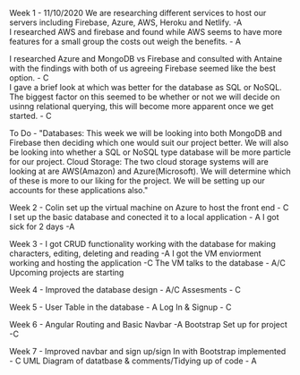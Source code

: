 Week 1 - 11/10/2020
We are researching different services to host our servers including Firebase, Azure, AWS, Heroku and Netlify. -A  
I researched AWS and firebase and found while AWS seems to have more features for a small group the costs out weigh the benefits. - A  

I researched Azure and MongoDB vs Firebase and consulted with Antaine with the findings with both of us agreeing Firebase seemed like the best option. - C  
I gave a brief look at which was better for the database as SQL or NoSQL.  The biggest factor on this seemed to be whether or not we will decide on usinng relational querying, this will become more apparent once we get started. - C 

To Do - "Databases:
This week we will be looking into both MongoDB and Firebase then deciding which one would suit our project better.
We will also be looking into whether a SQL or NoSQL type database will be more particle for our project.
Cloud Storage:
The two cloud storage systems will are looking at are AWS(Amazon) and Azure(Microsoft).  We will determine which of these is more to our liking for the project.
We will be setting up our accounts for these applications also."

Week 2 - 
Colin set up the virtual machine on Azure to host the front end - C
I set up the basic database and conected it to a local application - A
I got sick for 2 days -A

Week 3 -
I got CRUD functionality working with the database for making characters, editing, deleting and reading -A
I got the VM enviorment working and hosting the application -C
The VM talks to the database - A/C
Upcoming projects are starting

Week 4 -
Improved the database design - A/C
Assesments - C

Week 5 -
User Table in the database - A
Log In & Signup - C

Week 6 - 
Angular Routing and Basic Navbar -A
Bootstrap Set up for project -C

Week 7 -
Improved navbar and sign up/sign In with Bootstrap implemented - C
UML Diagram of datatbase & comments/Tidying up of code - A
